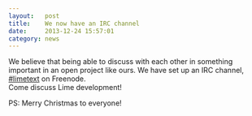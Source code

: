 ```yaml
---
layout:   post
title:    We now have an IRC channel
date:     2013-12-24 15:57:01
category: news
---
```


We believe that being able to discuss with each other in something important
in an open project like ours. We have set up an IRC channel, [#limetext]
on Freenode.  
Come discuss Lime development!

PS: Merry Christmas to everyone!

[#limetext]: http://webchat.freenode.net/?channels=limetext